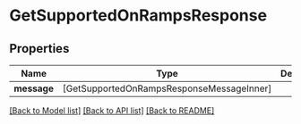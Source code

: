 # GetSupportedOnRampsResponse

## Properties
Name | Type | Description | Notes
------------ | ------------- | ------------- | -------------
**message** | [GetSupportedOnRampsResponseMessageInner] |  | 

[[Back to Model list]](../README.md#documentation-for-models) [[Back to API list]](../README.md#documentation-for-api-endpoints) [[Back to README]](../README.md)


